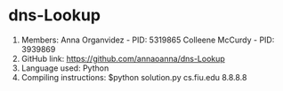 # dns-Lookup
1. Members:
  Anna Organvidez - PID: 5319865
  Colleene McCurdy - PID: 3939869
2. GitHub link: https://github.com/annaoanna/dns-Lookup
3. Language used: Python
4. Compiling instructions: $python solution.py cs.fiu.edu 8.8.8.8
